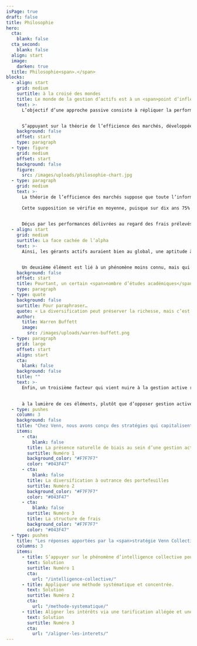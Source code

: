 ```yaml
---
isPage: true
draft: false
title: Philosophie
hero:
  cta:
    blank: false
  cta_second:
    blank: false
  align: start
  image:
    darken: true
  title: Philosophie<span>.</span>
blocks:
  - align: start
    grid: medium
    surtitle: à la croisé des mondes
    title: Le monde de la gestion d’actifs est à un <span>point d’inflexion</span>. Difficile aujourd’hui de fermer les yeux sur <span>l’essor de la gestion passive</span>. Certains vont même jusqu'à imaginer la disparition prochaine de la <span>gestion active…</span>
    text: >-
      L’objectif d’une approche passive consiste à répliquer la performance des grands indices de marché, sans tenir compte des fondamentaux et de la valorisation des sous-jacents composants les dits indices. Elle se retrouve ainsi en opposition avec la gestion active ‘traditionnelle’ qui vise à faire mieux que les indices de marché par le biais de stratégies d’allocation d’actifs ou de sélection de titres.


      S’appuyant sur la théorie de l’efficience des marchés, développée dans les années 70 par l’économiste E. Fama et sur les travaux de Jack Bogle, fondateur de Vanguard, la gestion passive gagne des parts de marchés depuis près de vingt ans, au point que les encours s’y rattachant représentent désormais la majorité du secteur. 
    background: false
    offset: start
    type: paragraph
  - type: figure
    grid: medium
    offset: start
    background: false
    figure:
      src: /images/uploads/philosophie-chart.jpg
  - type: paragraph
    grid: medium
    text: >-
      La théorie de l’efficience des marchés suppose que toute l’information disponible est immédiatement intégrée par les marchés financiers et reflétée dans les cours du titre sous-jacent. Selon cette hypothèse, il serait donc impossible de ‘battre le Marché’ comme cherchent à le faire les gérants actifs…\
      
      Cette supposition se vérifie en moyenne, puisque sur dix ans 75% à 90% des gérants actifs sous-performent face à un fonds passif. 

      
      Déçus par les performances délivrées au regard des frais prélevés, les investisseurs se sont détournés de la gestion active et c’est ainsi que peu à peu la gestion passive s’est imposée au sein du paysage de l’offre d’épargne.
  - align: start
    grid: medium
    surtitle: La face cachée de l’alpha
    text: >-
      Ainsi, les gérants actifs auraient bien au global, une aptitude à la sélection de titres, mais cela ne se reflèterait pas dans les performances nettes des fonds. La minorité qui bat les indices ne serait donc en réalité que la partie émergée de l’iceberg... ? Quelles sont les raisons structurelles qui viennent diluer, voire annihiler la capacité de création de valeur de la gestion active ? La première entrave évidente - et quantifiable par tous - réside dans les frais de gestion, parfois prohibitifs, qui viennent naturellement ronger la surperformance générée par ces gérants de portefeuille. 


      Un deuxième élément est lié à un phénomène moins connu, mais qui peut être également très néfaste : la diversification à outrance des portefeuilles... Les américains surnomment ce phénomène la deworstification (traduction approximative : « dispersification »). Il s’explique par plusieurs facteurs de pression, externes ou internes :  la réglementation ; le gérant qui souhaite limiter sa singularité face aux concurrents, aux indices de marché, pilotant ainsi son risque de ‘carrière’ ; le contrôle des risques qui imposent des limites de tracking-error…  Or il est démontré que l’idée incrémentale est souvent moins bonne, venant ainsi diluer l’alpha des plus fortes convictions…
    background: false
    offset: start
    title: Pourtant, un certain <span>nombre d’études académiques</span> sont venues démontrer qu’il existait bien un alpha fondamental.
    type: paragraph
  - type: quote
    background: false
    surtitle: Pour paraphraser…
    quote: « La diversification peut préserver la richesse, mais c’est <span>la concentration qui la construit ».</span>
    author:
      title: Warren Buffett
      image:
        src: /images/uploads/warren-buffett.png
  - type: paragraph
    grid: large
    offset: start
    align: start
    cta:
      blank: false
    background: false
    title: ""
    text: >-
      Enfin, un troisième facteur qui vient nuire à la gestion active réside dans les bais cognitifs que chaque individu porte en lui : ancrage, confirmation, autocomplaisance, aversion aux pertes… La finance comportementale explique très clairement comment le gérant est souvent son propre ennemi.
      

      à la lumière de ces éléments, plutôt que d’opposer gestion active et gestion passive, une troisième voie peut-elle être envisagée ?
  - type: pushes
    column: 3
    background: false
    title: "Chez Venn, nous avons conçu des stratégies qui capitalisent sur le bien-fondé de l’investissement fondamental, tout en cherchant à neutraliser les éléments destructeurs évoqués, <span>à savoir :</span>"
    items:
      - cta:
          blank: false
        title: La présence naturelle de biais au sein d’une gestion active.
        surtitle: Numéro 1
        background_color: "#F7F7F7"
        color: "#043F47"
      - cta:
          blank: false
        title: La diversification à outrance des portefeuilles
        surtitle: Numéro 2
        background_color: "#F7F7F7"
        color: "#043F47"
      - cta:
          blank: false
        surtitle: Numéro 3
        title: La structure de frais
        background_color: "#F7F7F7"
        color: "#043F47"
  - type: pushes
    title: "Les réponses apportées par la <span>stratégie Venn Collective Alpha</span> consiste ainsi à :"
    columns: 3
    items:
      - title: S’appuyer sur le phénomène d’intelligence collective pour « débiaiser » la gestion active.
        text: Solution
        surtitle: Numéro 1
        cta:
          url: "/intelligence-collective/"
      - title: Appliquer une méthode systématique et concentrée.
        text: Solution
        surtitle: Numéro 2
        cta:
          url: "/methode-systematique/"
      - title: Aligner les intérêts via une tarification allégée et une transparence totale.
        text: Solution
        surtitle: Numéro 3
        cta:
          url: "/aligner-les-interets/"
---
```

